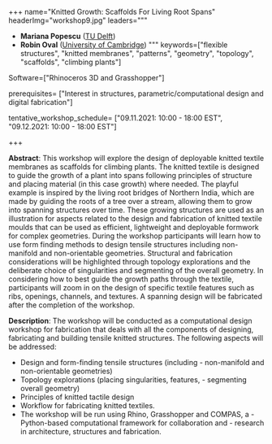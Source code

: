 +++
name="Knitted Growth: Scaffolds For Living Root Spans"
headerImg="workshop9.jpg"
leaders="""
- **Mariana Popescu** ([TU Delft](https://block.arch.ethz.ch/brg/people/mariana-popescu))
- **Robin Oval** ([University of Cambridge](https://www-structures.eng.cam.ac.uk/staff/dr-robin-oval))
"""
keywords=["flexible structures", "knitted membranes", "patterns", "geometry", "topology", "scaffolds", "climbing plants"]

Software=["Rhinoceros 3D and Grasshopper"] 

prerequisites= ["Interest in structures, parametric/computational design and digital fabrication"]

tentative_workshop_schedule= ["09.11.2021: 10:00 - 18:00 EST", "09.12.2021: 10:00 - 18:00 EST"]

+++

**Abstract**: This workshop will explore the design of deployable knitted textile membranes as scaffolds for climbing plants. The knitted textile is designed to guide the growth of a plant into spans following principles of structure and placing material (in this case growth) where needed. The playful example is inspired by the living root bridges of Northern India, which are made by guiding the roots of a tree over a stream, allowing them to grow into spanning structures over time. These growing structures are used as an illustration for aspects related to the design and fabrication of knitted textile moulds that can be used as efficient, lightweight and deployable formwork for complex geometries.  During the workshop participants will learn how to use form finding methods to design tensile structures including non-manifold and non-orientable geometries. Structural and fabrication considerations will be highlighted through topology explorations and the deliberate choice of singularities and segmenting of the overall geometry. In considering how to best guide the growth paths through the textile, participants will zoom in on the design of specific textile features such as ribs, openings, channels, and textures. A spanning design will be fabricated after the completion of the workshop.


**Description**: The workshop will be conducted as a computational design  workshop for fabrication  that deals with all the components of designing, fabricating and building tensile knitted structures. The following aspects will be addressed:  
- Design and form-finding tensile structures (including - non-manifold and non-orientable geometries)
- Topology explorations (placing singularities, features, - segmenting overall geometry) 
- Principles of knitted tactile design
- Workflow for fabricating knitted textiles. 
- The workshop will be run using Rhino, Grasshopper and COMPAS, a - Python-based computational framework for collaboration and - research in architecture, structures and fabrication. 



